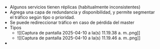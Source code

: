 - Algunos servicios tienen réplicas (habitualmente inconsistentes)
- Agrega una capa de redundancia y disponibilidad, y permite segmentar el tráfico según tipo o prioridad.
- Se puede redireccionar tráfico en caso de pérdida del master
- Tipos
	- ![[Captura de pantalla 2025-04-10 a la(s) 11.19.38 a. m..png]]
	-  ![[Captura de pantalla 2025-04-10 a la(s) 11.19.46 a. m..png]]
- 